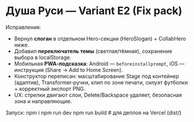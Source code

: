 # Душа Руси — Variant E2 (Fix pack)

Исправления:
- Вернул **слоган** в отдельном Hero-секции (HeroSlogan) + CollabHero ниже.
- Добавил **переключатель темы** (светлая/тёмная), сохранение выбора в localStorage.
- Мобильная **PWA‑подсказка**: Android — `beforeinstallprompt`, iOS — инструкция (Share → Add to Home Screen).
- Конструктор переписан: масштабирование Stage под контейнер (адаптив), Transformer‑ручки, клип по зоне печати, силуэт футболки + корректный экспорт PNG.
- UX: стрелки двигают слои, Delete/Backspace удаляет, безопасная зона и направляющие.

Запуск:
npm i
npm run dev
npm run build  # для деплоя на Vercel (dist/)
